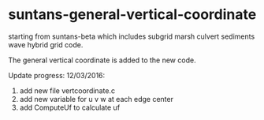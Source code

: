 # suntans-general-vertical-coordinate
starting from suntans-beta which includes subgrid marsh culvert sediments wave hybrid grid code.

The general vertical coordinate is added to the new code.

Update progress:
12/03/2016:
1. add new file vertcoordinate.c
2. add new variable for u v w at each edge center
3. add ComputeUf to calculate uf